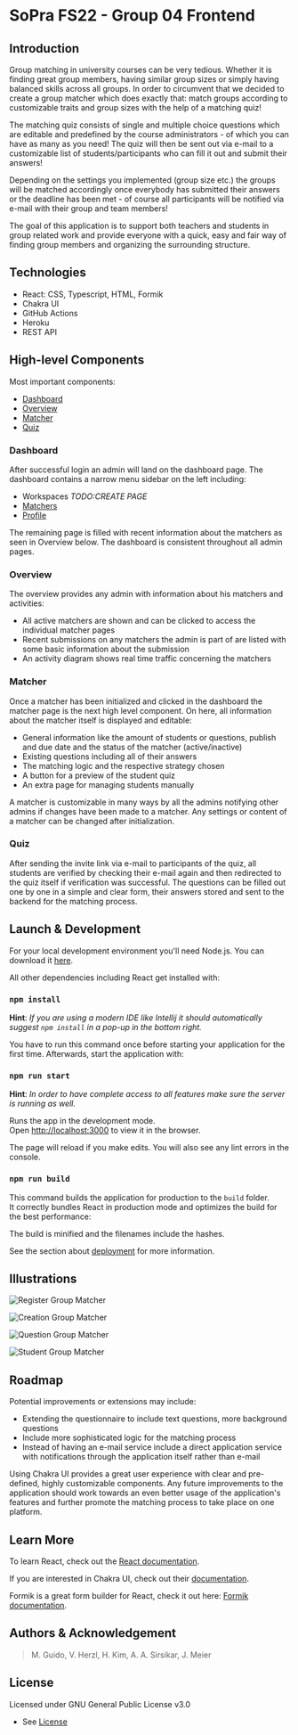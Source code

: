# SoPra FS22 - Group 04 Frontend

## Introduction
Group matching in university courses can be very tedious. Whether it is finding great group members, having similar group sizes
or simply having balanced skills across all groups.
In order to circumvent that we decided to create a group matcher which does exactly that: match groups according to customizable
traits and group sizes with the help of a matching quiz!

The matching quiz consists of single and multiple choice questions which are editable and predefined by the course administrators -
of which you can have as many as you need! The quiz will then be sent out via e-mail to a customizable list of students/participants
who can fill it out and submit their answers!

Depending on the settings you implemented (group size etc.) the groups will be matched accordingly once everybody has submitted
their answers or the deadline has been met - of course all participants will be notified via e-mail with their group and team members!

The goal of this application is to support both teachers and students in group related work and provide everyone with a quick, easy
and fair way of finding group members and organizing the surrounding structure.

## Technologies
- React: CSS, Typescript, HTML, Formik
- Chakra UI
- GitHub Actions
- Heroku
- REST API

## High-level Components
Most important components:
- [Dashboard](src/pages/admin/Dashboard.tsx)
- [Overview](src/pages/admin/Overview.tsx)
- [Matcher](src/pages/admin/Matcher.tsx)
- [Quiz](src/pages/students/Quiz.tsx)

### Dashboard
After successful login an admin will land on the dashboard page. The dashboard contains a narrow menu sidebar on the left including:
 - Workspaces _TODO:CREATE PAGE_
 - [Matchers](src/pages/admin/Matchers.tsx)
 - [Profile](src/pages/admin/Profile.tsx)

The remaining page is filled with recent information about the matchers as seen in Overview below. The dashboard is consistent throughout
all admin pages.

### Overview
The overview provides any admin with information about his matchers and activities:

- All active matchers are shown and can be clicked to access the individual matcher pages
- Recent submissions on any matchers the admin is part of are listed with some basic information about the submission
- An activity diagram shows real time traffic concerning the matchers

### Matcher
Once a matcher has been initialized and clicked in the dashboard the matcher page is the next high level component. On here,
all information about the matcher itself is displayed and editable:

- General information like the amount of students or questions, publish and due date and the status of the matcher (active/inactive)
- Existing questions including all of their answers
- The matching logic and the respective strategy chosen
- A button for a preview of the student quiz
- An extra page for managing students manually

A matcher is customizable in many ways by all the admins notifying other admins if changes have been made to a matcher. Any settings
or content of a matcher can be changed after initialization.

### Quiz
After sending the invite link via e-mail to participants of the quiz, all students are verified by checking their e-mail again and
then redirected to the quiz itself if verification was successful. The questions can be filled out one by one in a simple and clear form,
their answers stored and sent to the backend for the matching process.

## Launch & Development
For your local development environment you'll need Node.js. You can download it [here](https://nodejs.org).

All other dependencies including React get installed with:

### `npm install`
**Hint**: _If you are using a modern IDE like Intellij it should automatically suggest `npm install` in a pop-up in the bottom right._

You have to run this command once before starting your application for the first time. Afterwards, start the application with:

### `npm run start`
**Hint**: _In order to have complete access to all features make sure the server is running as well._

Runs the app in the development mode.<br>
Open [http://localhost:3000](http://localhost:3000) to view it in the browser.

The page will reload if you make edits. You will also see any lint errors in the console.

### `npm run build`

This command builds the application for production to the `build` folder.<br>
It correctly bundles React in production mode and optimizes the build for the best performance:

The build is minified and the filenames include the hashes.<br>

See the section about [deployment](https://facebook.github.io/create-react-app/docs/deployment) for more information.

## Illustrations

![Register Group Matcher](https://i.makeagif.com/media/5-18-2022/PNcUUW.gif)

![Creation Group Matcher](https://i.makeagif.com/media/5-18-2022/7JQ-_K.gif)

![Question Group Matcher](https://i.makeagif.com/media/5-18-2022/UY6P3i.gif)

![Student Group Matcher](https://i.makeagif.com/media/5-18-2022/xy82Vy.gif)

## Roadmap
Potential improvements or extensions may include:

- Extending the questionnaire to include text questions, more background questions
- Include more sophisticated logic for the matching process
- Instead of having an e-mail service include a direct application service with notifications through the
  application itself rather than e-mail

Using Chakra UI provides a great user experience with clear and pre-defined, highly customizable components. Any
future improvements to the application should work towards an even better usage of the application's features and further
promote the matching process to take place on one platform.

## Learn More

To learn React, check out the [React documentation](https://reactjs.org/).

If you are interested in Chakra UI, check out their [documentation](https://chakra-ui.com/guides/first-steps).

Formik is a great form builder for React, check it out here: [Formik documentation](https://formik.org/docs/overview).

## Authors & Acknowledgement
>M. Guido, V. Herzl, H. Kim, A. A. Sirsikar, J. Meier
## License
Licensed under GNU General Public License v3.0
- See [License](LICENSE)
